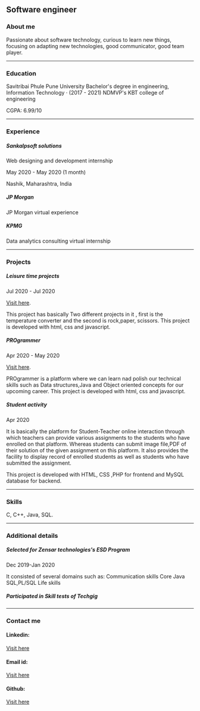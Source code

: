 ## Software engineer





### About me

Passionate about software technology, curious to learn new things, focusing on adapting new technologies, good communicator, good team player.



-----------------------------------------------------------------------------------------------------------------------------------------------

### Education

Savitribai Phule Pune University Bachelor's degree in engineering,
Information Technology · (2017 - 2021)
NDMVP's KBT college of engineering

CGPA: 6.99/10





-----------------------------------------------------------------------------------------------------------------------------------------------




### Experience



##### Sankalpsoft solutions
Web designing and development internship

May 2020 - May 2020 (1 month) 

Nashik, Maharashtra, India




##### JP Morgan 

JP Morgan virtual experience


##### KPMG 
Data analytics consulting virtual internship


-----------------------------------------------------------------------------------------------------------------------------------------------





### Projects


##### Leisure time projects
 
 Jul 2020 - Jul 2020 
 
 [Visit here](https://leisuretimeprojects.imfast.io/sitehome.htm).
 
 This project has basically Two different projects in it , first is the temperature converter and the second is rock,paper, scissors.
 This project is developed with html, css and javascript.
 
 
 
##### PROgrammer
 
 Apr 2020 - May 2020 
 
 [Visit here](https://pro_grammer.imfast.io/home_page.htm).
 
 PROgrammer is a platform where we can learn nad polish our technical skills such as Data structures,Java and Object oriented concepts for our upcoming career.
 This project is developed with html, css and javascript.



##### Student activity

Apr 2020

It is basically the platform for Student-Teacher online interaction through which teachers can provide various assignments to the students who have enrolled on that platform.
Whereas students can submit image file,PDF of their solution of the given assignment on this platform.
It also provides the facility to display record of enrolled students as well as students who have submitted the assignment.

This project is developed with HTML, CSS ,PHP for frontend and MySQL database for backend.


-----------------------------------------------------------------------------------------------------------------------------------------------




### Skills
C, C++, Java, SQL.



-----------------------------------------------------------------------------------------------------------------------------------------------

### Additional details

##### Selected for Zensar technologies's ESD Program

Dec 2019-Jan 2020

It consisted of several domains such as:
Communication skills
Core Java
SQL,PL/SQL
Life skills


##### Participated in Skill tests of Techgig



-----------------------------------------------------------------------------------------------------------------------------------------------


 
### Contact me

#### Linkedin:  
[Visit here](https://www.linkedin.com/in/rishikesh-dawalkar/)
#### Email id:
[Visit here](rishi8975dawalkar@gmail.com)
#### Github:
[Visit here](https://github.com/rishidawalkar)


